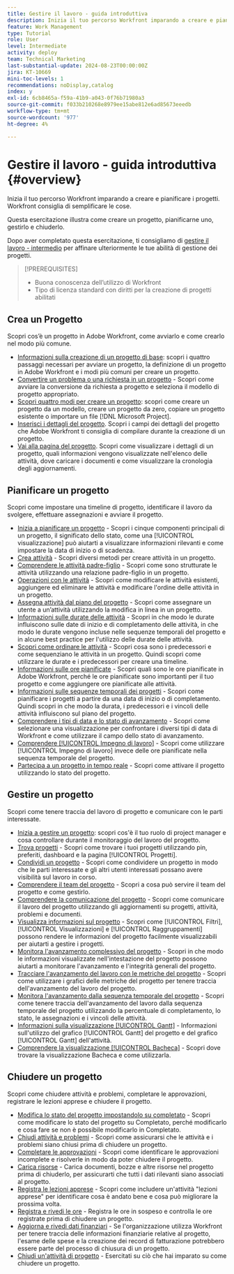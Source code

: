 ```yaml
---
title: Gestire il lavoro - guida introduttiva
description: Inizia il tuo percorso Workfront imparando a creare e pianificare i progetti. Workfront consiglia di semplificare le cose.
feature: Work Management
type: Tutorial
role: User
level: Intermediate
activity: deploy
team: Technical Marketing
last-substantial-update: 2024-08-23T00:00:00Z
jira: KT-10669
mini-toc-levels: 1
recommendations: noDisplay,catalog
index: y
exl-id: 6cb8465a-f59a-41b9-a043-0f76b71980a3
source-git-commit: f033b210268e8979ee15abe812e6ad85673eeedb
workflow-type: tm+mt
source-wordcount: '977'
ht-degree: 4%

---
```


# Gestire il lavoro - guida introduttiva {#overview}

Inizia il tuo percorso Workfront imparando a creare e pianificare i progetti. Workfront consiglia di semplificare le cose.

Questa esercitazione illustra come creare un progetto, pianificarne uno, gestirlo e chiuderlo.

Dopo aver completato questa esercitazione, ti consigliamo di [gestire il lavoro - intermedio](https://experienceleague.adobe.com/docs/workfront-learn/manage-work-intermediate/overview.html) per affinare ulteriormente le tue abilità di gestione dei progetti.

>[!PREREQUISITES]
>
>* Buona conoscenza dell’utilizzo di Workfront
>* Tipo di licenza standard con diritti per la creazione di progetti abilitati

## Crea un Progetto

Scopri cos’è un progetto in Adobe Workfront, come avviarlo e come crearlo nel modo più comune.

* [Informazioni sulla creazione di un progetto di base](understand-basic-project-creation.md): scopri i quattro passaggi necessari per avviare un progetto, la definizione di un progetto in Adobe Workfront e i modi più comuni per creare un progetto.
* [Convertire un problema o una richiesta in un progetto](create-a-project-from-a-request.md) - Scopri come avviare la conversione da richiesta a progetto e seleziona il modello di progetto appropriato.
* [Scopri quattro modi per creare un progetto](understand-other-ways-to-create-projects.md): scopri come creare un progetto da un modello, creare un progetto da zero, copiare un progetto esistente o importare un file [!DNL Microsoft Project].
* [Inserisci i dettagli del progetto](fill-in-the-project-details.md). Scopri i campi dei dettagli del progetto che Adobe Workfront ti consiglia di compilare durante la creazione di un progetto.
* [Vai alla pagina del progetto](navigate-the-project-page.md). Scopri come visualizzare i dettagli di un progetto, quali informazioni vengono visualizzate nell&#39;elenco delle attività, dove caricare i documenti e come visualizzare la cronologia degli aggiornamenti.

## Pianificare un progetto

Scopri come impostare una timeline di progetto, identificare il lavoro da svolgere, effettuare assegnazioni e avviare il progetto.

* [Inizia a pianificare un progetto](getting-started-plan-a-project.md) - Scopri i cinque componenti principali di un progetto, il significato dello stato, come una [!UICONTROL visualizzazione] può aiutarti a visualizzare informazioni rilevanti e come impostare la data di inizio o di scadenza.
* [Crea attività](how-to-create-tasks.md) - Scopri diversi metodi per creare attività in un progetto.
* [Comprendere le attività padre-figlio](understand-parent-child-tasks.md) - Scopri come sono strutturate le attività utilizzando una relazione padre-figlio in un progetto.
* [Operazioni con le attività](work-with-tasks.md) - Scopri come modificare le attività esistenti, aggiungere ed eliminare le attività e modificare l&#39;ordine delle attività in un progetto.
* [Assegna attività dal piano del progetto](assign-tasks-from-the-project-plan.md) - Scopri come assegnare un utente a un’attività utilizzando la modifica in linea in un progetto.
* [Informazioni sulle durate delle attività](understand-task-durations.md) - Scopri in che modo le durate influiscono sulle date di inizio e di completamento delle attività, in che modo le durate vengono incluse nelle sequenze temporali del progetto e in alcune best practice per l&#39;utilizzo delle durate delle attività.
* [Scopri come ordinare le attività](learn-to-sequence-tasks.md) - Scopri cosa sono i predecessori e come sequenziano le attività in un progetto. Quindi scopri come utilizzare le durate e i predecessori per creare una timeline.
* [Informazioni sulle ore pianificate](understand-planned-hours.md) - Scopri quali sono le ore pianificate in Adobe Workfront, perché le ore pianificate sono importanti per il tuo progetto e come aggiungere ore pianificate alle attività.
* [Informazioni sulle sequenze temporali dei progetti](understand-project-timelines.md) - Scopri come pianificare i progetti a partire da una data di inizio o di completamento. Quindi scopri in che modo la durata, i predecessori e i vincoli delle attività influiscono sul piano del progetto.
* [Comprendere i tipi di data e lo stato di avanzamento](understand-task-dates-and-progress-status.md) - Scopri come selezionare una visualizzazione per confrontare i diversi tipi di data di Workfront e come utilizzare il campo dello stato di avanzamento.
* [Comprendere [!UICONTROL Impegno di lavoro]](understand-work-effort.md) - Scopri come utilizzare [!UICONTROL Impegno di lavoro] invece delle ore pianificate nella sequenza temporale del progetto.
* [Partecipa a un progetto in tempo reale](take-a-project-live.md) - Scopri come attivare il progetto utilizzando lo stato del progetto.

## Gestire un progetto

Scopri come tenere traccia del lavoro di progetto e comunicare con le parti interessate.

* [Inizia a gestire un progetto](getting-started-manage-a-project.md): scopri cos&#39;è il tuo ruolo di project manager e cosa controllare durante il monitoraggio del lavoro del progetto.
* [Trova progetti](find-projects.md) - Scopri come trovare i tuoi progetti utilizzando pin, preferiti, dashboard e la pagina [!UICONTROL Progetti].
* [Condividi un progetto](share-a-project.md) - Scopri come condividere un progetto in modo che le parti interessate e gli altri utenti interessati possano avere visibilità sul lavoro in corso.
* [Comprendere il team del progetto](understand-the-project-team.md) - Scopri a cosa può servire il team del progetto e come gestirlo.
* [Comprendere la comunicazione del progetto](understand-project-communication.md) - Scopri come comunicare il lavoro del progetto utilizzando gli aggiornamenti su progetti, attività, problemi e documenti.
* [Visualizza informazioni sul progetto](view-project-information.md) - Scopri come [!UICONTROL Filtri], [!UICONTROL Visualizzazioni] e [!UICONTROL Raggruppamenti] possono rendere le informazioni del progetto facilmente visualizzabili per aiutarti a gestire i progetti.
* [Monitora l&#39;avanzamento complessivo del progetto](track-overall-project-progress.md) - Scopri in che modo le informazioni visualizzate nell&#39;intestazione del progetto possono aiutarti a monitorare l&#39;avanzamento e l&#39;integrità generali del progetto.
* [Tracciare l&#39;avanzamento del lavoro con le metriche del progetto](track-work-progress-with-project-metrics.md) - Scopri come utilizzare i grafici delle metriche del progetto per tenere traccia dell&#39;avanzamento del lavoro del progetto.
* [Monitora l&#39;avanzamento dalla sequenza temporale del progetto](track-work-progress-from-the-project-timeline.md) - Scopri come tenere traccia dell&#39;avanzamento del lavoro dalla sequenza temporale del progetto utilizzando la percentuale di completamento, lo stato, le assegnazioni e i vincoli delle attività.
* [Informazioni sulla visualizzazione [!UICONTROL Gantt]](understand-the-gantt-view.md) - Informazioni sull&#39;utilizzo del grafico [!UICONTROL Gantt] del progetto e del grafico [!UICONTROL Gantt] dell&#39;attività.
* [Comprendere la visualizzazione [!UICONTROL Bacheca]](understand-the-board-view.md) - Scopri dove trovare la visualizzazione Bacheca e come utilizzarla.

## Chiudere un progetto

Scopri come chiudere attività e problemi, completare le approvazioni, registrare le lezioni apprese e chiudere il progetto.

* [Modifica lo stato del progetto impostandolo su completato](change-the-project-status.md) - Scopri come modificare lo stato del progetto su Completato, perché modificarlo e cosa fare se non è possibile modificarlo in Completato.
* [Chiudi attività e problemi](close-tasks-and-issues.md) - Scopri come assicurarsi che le attività e i problemi siano chiusi prima di chiudere un progetto.
* [Completare le approvazioni](complete-approvals.md) - Scopri come identificare le approvazioni incomplete e risolverle in modo da poter chiudere il progetto.
* [Carica risorse](upload-assets.md) - Carica documenti, bozze e altre risorse nel progetto prima di chiuderlo, per assicurarti che tutti i dati rilevanti siano associati al progetto.
* [Registra le lezioni apprese](lessons-learned-from-closing-a-project.md) - Scopri come includere un&#39;attività &quot;lezioni apprese&quot; per identificare cosa è andato bene e cosa può migliorare la prossima volta.
* [Registra e rivedi le ore](log-and-review-hours.md) - Registra le ore in sospeso e controlla le ore registrate prima di chiudere un progetto.
* [Aggiorna e rivedi dati finanziari](update-and-review-finances.md) - Se l&#39;organizzazione utilizza Workfront per tenere traccia delle informazioni finanziarie relative al progetto, l&#39;esame delle spese e la creazione dei record di fatturazione potrebbero essere parte del processo di chiusura di un progetto.
* [Chiudi un&#39;attività di progetto](close-a-project-activity.md) - Esercitati su ciò che hai imparato su come chiudere un progetto.
